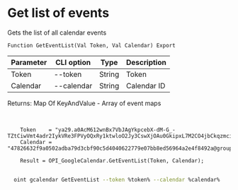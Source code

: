 ﻿---
sidebar_position: 2
---

# Get list of events
 Gets the list of all calendar events



`Function GetEventList(Val Token, Val Calendar) Export`

  | Parameter | CLI option | Type | Description |
  |-|-|-|-|
  | Token | --token | String | Token |
  | Calendar | --calendar | String | Calendar ID |

  
  Returns:  Map Of KeyAndValue - Array of event maps

<br/>




```bsl title="Code example"
    Token    = "ya29.a0AcM612wnBx7VbJAgYkpcebX-dM-G_-TZtCiwVmt4adr2IykVRe3FPVyOQxRy1ktwloO2Jy3CswXjOAu0GkipxL7M2CO4jbCkqzmci2d7-...";
    Calendar = "47826632f9a0502adba79d3cbf90c5d4040622779e07bb8ed56964a2e4f8492a@group.calendar.google.com";

    Result = OPI_GoogleCalendar.GetEventList(Token, Calendar);
```



```sh title="CLI command example"
    
  oint gcalendar GetEventList --token %token% --calendar %calendar%

```

```json title="Result"

```
